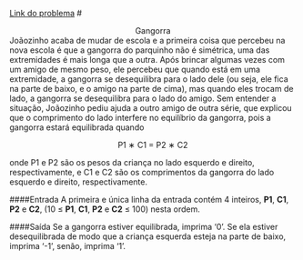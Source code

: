 [Link do problema](https://www.beecrowd.com.br/judge/problems/view/2455)
#<center>Gangorra</center>
Joãozinho acaba de mudar de escola e a primeira coisa que percebeu na nova escola é que a gangorra do parquinho não é simétrica, uma das extremidades é mais longa que a outra. Após brincar algumas vezes com um amigo de mesmo peso, ele percebeu que quando está em uma extremidade, a gangorra se desequilibra para o lado dele (ou seja, ele fica na parte de baixo, e o amigo na parte de cima), mas quando eles trocam de lado, a gangorra se desequilibra para o lado do amigo. Sem entender a situação, Joãozinho pediu ajuda a outro amigo de outra série, que explicou que o comprimento do lado interfere no equilíbrio da gangorra, pois a gangorra estará equilibrada quando

<center>P1 ∗ C1 = P2 ∗ C2</center>

onde P1 e P2 são os pesos da criança no lado esquerdo e direito, respectivamente, e C1 e C2 são os comprimentos da gangorra do lado esquerdo e direito, respectivamente.

####Entrada
A primeira e única linha da entrada contém 4 inteiros, **P1**, **C1**, **P2** e **C2**, (10 ≤ **P1**, **C1**, **P2** e **C2** ≤ 100) nesta ordem.

####Saída
Se a gangorra estiver equilibrada, imprima ‘0’. Se ela estiver desequilibrada de modo que a criança esquerda esteja na parte de baixo, imprima ‘-1’, senão, imprima ‘1’.